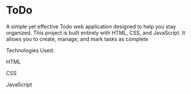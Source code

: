 # ToDo
A simple yet effective Todo web application designed to help you stay organized. This project is built entirely with HTML, CSS, and JavaScript. It allows you to create, manage, and mark tasks as complete


Technologies Used:

HTML

CSS

JavaScript
